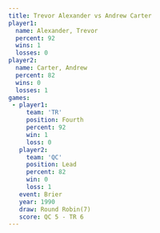 ```yaml
---
title: Trevor Alexander vs Andrew Carter
player1:                 
  name: Alexander, Trevor
  percent: 92            
  wins: 1                
  losses: 0              
player2:                 
  name: Carter, Andrew   
  percent: 82            
  wins: 0                
  losses: 1              
games:
 - player1:          
     team: 'TR'      
     position: Fourth
     percent: 92     
     win: 1          
     loss: 0         
   player2:        
     team: 'QC'    
     position: Lead
     percent: 82   
     win: 0        
     loss: 1       
   event: Brier        
   year: 1990          
   draw: Round Robin(7)
   score: QC 5 - TR 6  
---
```


